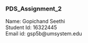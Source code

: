 <h3> PDS_Assignment_2</h3>

<p> Name: Gopichand Seethi <br>
Student Id: 16322445 <br>
Email id: gsp5b@umsystem.edu <br> </pr>

